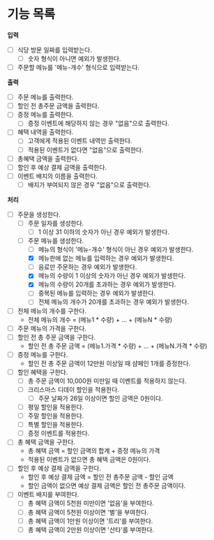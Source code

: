# 기능 목록

**입력**

- [ ] 식당 방문 일짜를 입력받는다.
  - [ ] 숫자 형식이 아니면 예외가 발생한다.
- [ ] 주문할 메뉴를 '메뉴-개수' 형식으로 입력받는다.

**출력**
- [ ] 주문 메뉴를 출력한다.
- [ ] 할인 전 총주문 금액을 출력한다.
- [ ] 증정 메뉴를 출력한다.
  - [ ] 증정 이벤트에 해당하지 않는 경우 "없음"으로 출력한다.
- [ ] 혜택 내역을 출력한다.
  - [ ] 고객에게 적용된 이벤트 내역만 출력한다.
  - [ ] 적용된 이벤트가 없다면 "없음"으로 출력한다.
- [ ] 총혜택 금액을 출력한다.
- [ ] 할인 후 예상 결제 금액을 출력한다.
- [ ] 이벤트 배지의 이름을 출력한다.
  - [ ] 배지가 부여되지 않은 경우 "없음"으로 출력한다.

**처리**
- [ ] 주문을 생성한다.
  - [ ] 주문 일자를 생성한다.
      - [ ] 1 이상 31 이하의 숫자가 아닌 경우 예외가 발생한다.
  - [ ] 주문 메뉴를 생성한다.
    - [ ] 메뉴의 형식이 '메뉴-개수' 형식이 아닌 경우 예외가 발생한다.
    - [X] 메뉴판에 없는 메뉴를 입력하는 경우 예외가 발생한다.
    - [ ] 음료만 주문하는 경우 예외가 발생한다.
    - [X] 메뉴의 수량이 1 이상의 숫자가 아닌 경우 예외가 발생한다.
    - [X] 메뉴의 수량이 20개를 초과하는 경우 예외가 발생한다.
    - [ ] 중복된 메뉴를 입력하는 경우 예외가 발생한다.
    - [ ] 전체 메뉴의 개수가 20개를 초과하는 경우 예외가 발생한다.
- [ ] 전체 메뉴의 개수를 구한다.
  - 전체 메뉴의 개수 = (메뉴1 * 수량) + ... + (메뉴N * 수량)
- [ ] 주문 메뉴의 가격을 구한다.
- [ ] 할인 전 총 주문 금액을 구한다.
  - 할인 전 총 주문 금액 = (메뉴1.가격 * 수량) + ... + (메뉴N.가격 * 수량) 
- [ ] 증정 메뉴를 구한다.
  - 할인 전 총 주문 금액이 12만원 이상일 때 샴페인 1개를 증정한다.
- [ ] 할인 혜택을 구한다.
  - [ ] 총 주문 금액이 10,000원 미만일 때 이벤트를 적용하지 않는다.
  - [ ] 크리스마스 디데이 할인을 적용한다.
    - [ ] 주문 날짜가 26일 이상이면 할인 금액은 0원이다.
  - [ ] 평일 할인을 적용한다.
  - [ ] 주말 할인을 적용한다.
  - [ ] 특별 할인을 적용한다.
  - [ ] 증정 이벤트를 적용한다.
- [ ] 총 혜택 금액을 구한다.
  - 총 혜택 금액 = 할인 금액의 합계 + 증정 메뉴의 가격
  - 적용된 이벤트가 없으면 총 혜택 금액은 0원이다.
- [ ] 할인 후 예상 결제 금액을 구한다.
    - 할인 후 예상 결제 금액 = 할인 전 총주문 금액 - 할인 금액
    - 할인 금액이 없으면 예상 결제 금액은 할인 전 총주문 금액이다.
- [ ] 이벤트 배지를 부여한다.
  - [ ] 총 혜택 금액이 5천원 미만이면 '없음'을 부여한다.
  - [ ] 총 혜택 금액이 5천원 이상이면 '별'을 부여한다.
  - [ ] 총 혜택 금액이 1만원 이상이면 '트리'를 부여한다.
  - [ ] 총 혜택 금액이 2만원 이상이면 '산타'를 부여한다.
